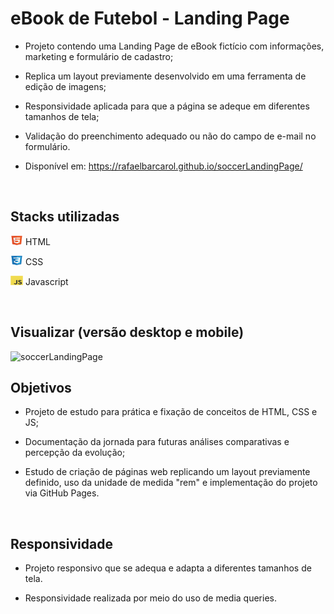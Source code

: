 # eBook de Futebol - Landing Page

- Projeto contendo uma Landing Page de eBook fictício com informações, marketing e formulário de cadastro;

- Replica um layout previamente desenvolvido em uma ferramenta de edição de imagens; 

- Responsividade aplicada para que a página se adeque em diferentes tamanhos de tela;

- Validação do preenchimento adequado ou não do campo de e-mail no formulário.

- Disponível em: https://rafaelbarcarol.github.io/soccerLandingPage/

<br>

## Stacks utilizadas

<p><img alt="HTML" height="15" width="20" src="https://raw.githubusercontent.com/devicons/devicon/master/icons/html5/html5-original.svg"> HTML</p>

<p><img alt="CSS" height="15" width="20" src="https://raw.githubusercontent.com/devicons/devicon/master/icons/css3/css3-original.svg"> CSS</p>

<p><img alt="CSS" height="15" width="20" src="https://raw.githubusercontent.com/devicons/devicon/master/icons/javascript/javascript-original.svg"> Javascript</p>

<br>

## Visualizar (versão desktop e mobile)
![soccerLandingPage](https://github.com/rafaelbarcarol/soccerLandingPage/assets/128104779/8ea08524-fe18-45cf-8be8-f9e6db5faf8e)

## Objetivos

- Projeto de estudo para prática e fixação de conceitos de HTML, CSS e JS;

- Documentação da jornada para futuras análises comparativas e percepção da evolução;

- Estudo de criação de páginas web replicando um layout previamente definido, uso da unidade de medida "rem" e implementação do projeto via GitHub Pages.

<br>

## Responsividade

- Projeto responsivo que se adequa e adapta a diferentes tamanhos de tela.

- Responsividade realizada por meio do uso de media queries.
